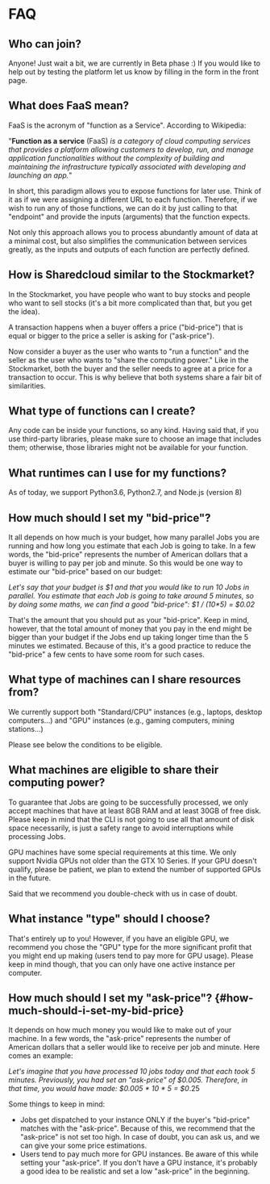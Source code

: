 # FAQ

## Who can join?

Anyone! Just wait a bit, we are currently in Beta phase :\) If you would like to help out by testing the platform let us know by filling in the form in the front page.

## What does FaaS mean?

FaaS is the acronym of "function as a Service". According to Wikipedia: 

"**Function as a service** \(FaaS\) _is a category of cloud computing services that provides a platform allowing customers to develop, run, and manage application functionalities without the complexity of building and maintaining the infrastructure typically associated with developing and launching an app._"

In short, this paradigm allows you to expose functions for later use. Think of it as if we were assigning a different URL to each function. Therefore, if we wish to run any of those functions, we can do it by just calling to that "endpoint" and provide the inputs \(arguments\) that the function expects.

Not only this approach allows you to process abundantly amount of data at a minimal cost, but also simplifies the communication between services greatly, as the inputs and outputs of each function are perfectly defined.

## How is Sharedcloud similar to the Stockmarket?

In the Stockmarket, you have people who want to buy stocks and people who want to sell stocks \(it's a bit more complicated than that, but you get the idea\).

A transaction happens when a buyer offers a price \("bid-price"\) that is equal or bigger to the price a seller is asking for \("ask-price"\).

Now consider a buyer as the user who wants to "run a function" and the seller as the user who wants to "share the computing power." Like in the Stockmarket, both the buyer and the seller needs to agree at a price for a transaction to occur. This is why believe that both systems share a fair bit of similarities.

## What type of functions can I create?

Any code can be inside your functions, so any kind. Having said that, if you use third-party libraries, please make sure to choose an image that includes them; otherwise, those libraries might not be available for your function.

## What runtimes can I use for my functions?

As of today, we support Python3.6, Python2.7, and Node.js \(version 8\)

## How much should I set my "bid-price"?

It all depends on how much is your budget, how many parallel Jobs you are running and how long you estimate that each Job is going to take. In a few words, the "bid-price" represents the number of American dollars that a buyer is willing to pay per job and minute. So this would be one way to estimate our "bid-price" based on our budget:

_Let's say that your budget is $1 and that you would like to run 10 Jobs in parallel. You estimate that each Job is going to take around 5 minutes, so by doing some maths, we can find a good "bid-price": $1 / \(10\*5\) = $0.02_

That's the amount that you should put as your "bid-price". Keep in mind, however, that the total amount of money that you pay in the end might be bigger than your budget if the Jobs end up taking longer time than the 5 minutes we estimated. Because of this, it's a good practice to reduce the "bid-price" a few cents to have some room for such cases.

## What type of machines can I share resources from?

We currently support both "Standard/CPU" instances \(e.g., laptops, desktop computers...\) and "GPU" instances \(e.g., gaming computers, mining stations...\)

Please see below the conditions to be eligible.

## What machines are eligible to share their computing power?

To guarantee that Jobs are going to be successfully processed, we only accept machines that have at least 8GB RAM and at least 30GB of free disk. Please keep in mind that the CLI is not going to use all that amount of disk space necessarily, is just a safety range to avoid interruptions while processing Jobs.

GPU machines have some special requirements at this time. We only support Nvidia GPUs not older than the GTX 10 Series. If your GPU doesn't qualify, please be patient, we plan to extend the number of supported GPUs in the future.

 Said that we recommend you double-check with us in case of doubt. 

## What instance "type" should I choose?

That's entirely up to you! However, if you have an eligible GPU, we recommend you chose the "GPU" type for the more significant profit that you might end up making \(users tend to pay more for GPU usage\). Please keep in mind though, that you can only have one active instance per computer.

## How much should I set my "ask-price"? {#how-much-should-i-set-my-bid-price}

It depends on how much money you would like to make out of your machine. In a few words, the "ask-price" represents the number of American dollars that a seller would like to receive per job and minute. Here comes an example:

_Let's imagine that you have processed 10 jobs today and that each took 5 minutes. Previously, you had set an "ask-price" of $0.005.  Therefore, in that time, you would have made: $0.005 \* 10 \* 5 = $0_.25

Some things to keep in mind:

* Jobs get dispatched to your instance ONLY if the buyer's "bid-price" matches with the "ask-price". Because of this, we recommend that the "ask-price" is not set too high. In case of doubt, you can ask us, and we can give your some price estimations.
* Users tend to pay much more for GPU instances. Be aware of this while setting your "ask-price". If you don't have a GPU instance, it's probably a good idea to be realistic and set a low "ask-price" in the beginning.

